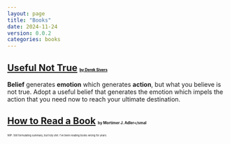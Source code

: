 ```yaml
---
layout: page
title: "Books"
date: 2024-11-24
version: 0.0.2
categories: books
---
```


## [Useful Not True](/books/useful-not-true) <small style="font-size: 0.4em"><a style="color: black" href="https://sive.rs">by Derek Sivers</a></small>

**Belief** generates **emotion** which generates **action**, but what you believe is not true. Adopt a useful belief that generates the emotion which impels the action that you need now to reach your ultimate destination.

## [How to Read a Book](/books/how-to-read-a-book) <small style="font-size: 0.4em">by Mortimer J. Adler</smal

WIP:  Still formulating summary, but holy shit. I've been reading books wrong for years.
